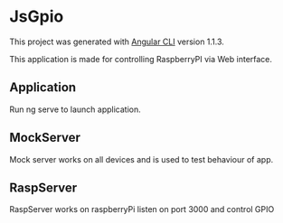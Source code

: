 # JsGpio
This project was generated with [Angular CLI](https://github.com/angular/angular-cli) version 1.1.3.

This application is made for controlling RaspberryPI via Web interface.
## Application

Run ng serve to launch application.

## MockServer

Mock server works on all devices and is used to test behaviour of app.

## RaspServer

RaspServer works on raspberryPi listen on port 3000 and control GPIO
